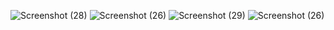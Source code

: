 ![Screenshot (28)](https://github.com/kunalkanse/CSS/assets/92772714/b371c069-eea5-4f5a-bb73-a2ec4b56e2c6)
![Screenshot (26)](https://github.com/kunalkanse/CSS/assets/92772714/897f3ab4-83f8-4438-af9e-5186e6ebc070)
![Screenshot (29)](https://github.com/kunalkanse/CSS/assets/92772714/c09cca01-13e6-47ac-a3c8-6882ad07912f)
![Screenshot (26)](https://github.com/kunalkanse/CSS/assets/92772714/ee38a96a-540a-4437-861f-aeb10043de1f)
